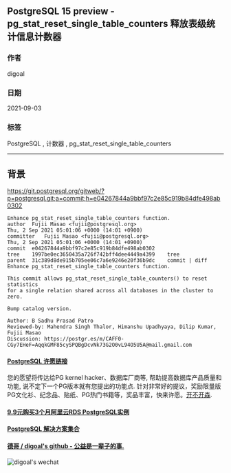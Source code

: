## PostgreSQL 15 preview - pg_stat_reset_single_table_counters 释放表级统计信息计数器  
  
### 作者  
digoal  
  
### 日期  
2021-09-03   
  
### 标签  
PostgreSQL , 计数器 , pg_stat_reset_single_table_counters   
  
----  
  
## 背景  
https://git.postgresql.org/gitweb/?p=postgresql.git;a=commit;h=e04267844a9bbf97c2e85c919b84dfe498ab0302  
  
```  
Enhance pg_stat_reset_single_table_counters function.  
author	Fujii Masao <fujii@postgresql.org>	  
Thu, 2 Sep 2021 05:01:06 +0000 (14:01 +0900)  
committer	Fujii Masao <fujii@postgresql.org>	  
Thu, 2 Sep 2021 05:01:06 +0000 (14:01 +0900)  
commit	e04267844a9bbf97c2e85c919b84dfe498ab0302  
tree	1997be0ec3650435a726f742bff4dee4449a4399	tree  
parent	31c389d8de915b705ee06c7a6e9246e20f36b9dc	commit | diff  
Enhance pg_stat_reset_single_table_counters function.  
  
This commit allows pg_stat_reset_single_table_counters() to reset statistics  
for a single relation shared across all databases in the cluster to zero.  
  
Bump catalog version.  
  
Author: B Sadhu Prasad Patro  
Reviewed-by: Mahendra Singh Thalor, Himanshu Upadhyaya, Dilip Kumar, Fujii Masao  
Discussion: https://postgr.es/m/CAFF0-CGy7EHeF=AqqkGMF85cySPQBgDcvNk73G2O0vL94O5U5A@mail.gmail.com  
```  
  
  
#### [PostgreSQL 许愿链接](https://github.com/digoal/blog/issues/76 "269ac3d1c492e938c0191101c7238216")
您的愿望将传达给PG kernel hacker、数据库厂商等, 帮助提高数据库产品质量和功能, 说不定下一个PG版本就有您提出的功能点. 针对非常好的提议，奖励限量版PG文化衫、纪念品、贴纸、PG热门书籍等，奖品丰富，快来许愿。[开不开森](https://github.com/digoal/blog/issues/76 "269ac3d1c492e938c0191101c7238216").  
  
  
#### [9.9元购买3个月阿里云RDS PostgreSQL实例](https://www.aliyun.com/database/postgresqlactivity "57258f76c37864c6e6d23383d05714ea")
  
  
#### [PostgreSQL 解决方案集合](https://yq.aliyun.com/topic/118 "40cff096e9ed7122c512b35d8561d9c8")
  
  
#### [德哥 / digoal's github - 公益是一辈子的事.](https://github.com/digoal/blog/blob/master/README.md "22709685feb7cab07d30f30387f0a9ae")
  
  
![digoal's wechat](../pic/digoal_weixin.jpg "f7ad92eeba24523fd47a6e1a0e691b59")
  
